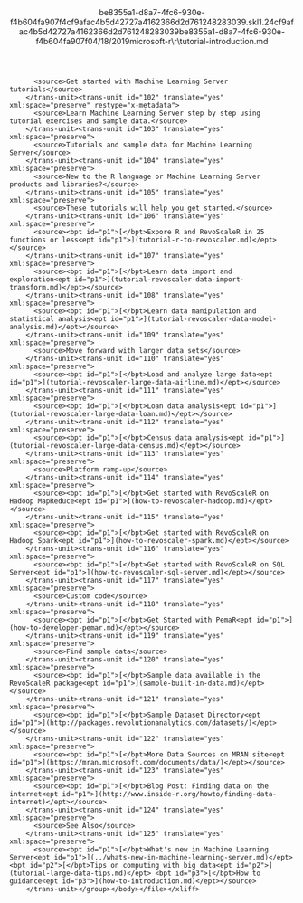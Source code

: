 <?xml version="1.0"?><xliff version="1.2" xmlns="urn:oasis:names:tc:xliff:document:1.2" xmlns:xsi="http://www.w3.org/2001/XMLSchema-instance" xsi:schemaLocation="urn:oasis:names:tc:xliff:document:1.2 xliff-core-1.2-transitional.xsd"><file datatype="xml" original="tutorial-introduction.md" source-language="en-US" target-language="en-US"><header><tool tool-id="mdxliff" tool-name="mdxliff" tool-version="1.0-d1654b2" tool-company="Microsoft" /><xliffext:skl_file_name xmlns:xliffext="urn:microsoft:content:schema:xliffextensions">be8355a1-d8a7-4fc6-930e-f4b604fa907f4cf9afac4b5d42727a4162366d2d761248283039.skl</xliffext:skl_file_name><xliffext:version xmlns:xliffext="urn:microsoft:content:schema:xliffextensions">1.2</xliffext:version><xliffext:ms.openlocfilehash xmlns:xliffext="urn:microsoft:content:schema:xliffextensions">4cf9afac4b5d42727a4162366d2d761248283039</xliffext:ms.openlocfilehash><xliffext:ms.sourcegitcommit xmlns:xliffext="urn:microsoft:content:schema:xliffextensions">be8355a1-d8a7-4fc6-930e-f4b604fa907f</xliffext:ms.sourcegitcommit><xliffext:ms.lasthandoff xmlns:xliffext="urn:microsoft:content:schema:xliffextensions">04/18/2019</xliffext:ms.lasthandoff><xliffext:ms.openlocfilepath xmlns:xliffext="urn:microsoft:content:schema:xliffextensions">microsoft-r\r\tutorial-introduction.md</xliffext:ms.openlocfilepath></header><body><group id="content" extype="content"><trans-unit id="101" translate="yes" xml:space="preserve" restype="x-metadata">
          <source>Get started with Machine Learning Server tutorials</source>
        </trans-unit><trans-unit id="102" translate="yes" xml:space="preserve" restype="x-metadata">
          <source>Learn Machine Learning Server step by step using tutorial exercises and sample data.</source>
        </trans-unit><trans-unit id="103" translate="yes" xml:space="preserve">
          <source>Tutorials and sample data for Machine Learning Server</source>
        </trans-unit><trans-unit id="104" translate="yes" xml:space="preserve">
          <source>New to the R language or Machine Learning Server products and libraries?</source>
        </trans-unit><trans-unit id="105" translate="yes" xml:space="preserve">
          <source>These tutorials will help you get started.</source>
        </trans-unit><trans-unit id="106" translate="yes" xml:space="preserve">
          <source><bpt id="p1">[</bpt>Expore R and RevoScaleR in 25 functions or less<ept id="p1">](tutorial-r-to-revoscaler.md)</ept></source>
        </trans-unit><trans-unit id="107" translate="yes" xml:space="preserve">
          <source><bpt id="p1">[</bpt>Learn data import and exploration<ept id="p1">](tutorial-revoscaler-data-import-transform.md)</ept></source>
        </trans-unit><trans-unit id="108" translate="yes" xml:space="preserve">
          <source><bpt id="p1">[</bpt>Learn data manipulation and statistical analysis<ept id="p1">](tutorial-revoscaler-data-model-analysis.md)</ept></source>
        </trans-unit><trans-unit id="109" translate="yes" xml:space="preserve">
          <source>Move forward with larger data sets</source>
        </trans-unit><trans-unit id="110" translate="yes" xml:space="preserve">
          <source><bpt id="p1">[</bpt>Load and analyze large data<ept id="p1">](tutorial-revoscaler-large-data-airline.md)</ept></source>
        </trans-unit><trans-unit id="111" translate="yes" xml:space="preserve">
          <source><bpt id="p1">[</bpt>Loan data analysis<ept id="p1">](tutorial-revoscaler-large-data-loan.md)</ept></source>
        </trans-unit><trans-unit id="112" translate="yes" xml:space="preserve">
          <source><bpt id="p1">[</bpt>Census data analysis<ept id="p1">](tutorial-revoscaler-large-data-census.md)</ept></source>
        </trans-unit><trans-unit id="113" translate="yes" xml:space="preserve">
          <source>Platform ramp-up</source>
        </trans-unit><trans-unit id="114" translate="yes" xml:space="preserve">
          <source><bpt id="p1">[</bpt>Get started with RevoScaleR on Hadoop MapReduce<ept id="p1">](how-to-revoscaler-hadoop.md)</ept></source>
        </trans-unit><trans-unit id="115" translate="yes" xml:space="preserve">
          <source><bpt id="p1">[</bpt>Get started with RevoScaleR on Hadoop Spark<ept id="p1">](how-to-revoscaler-spark.md)</ept></source>
        </trans-unit><trans-unit id="116" translate="yes" xml:space="preserve">
          <source><bpt id="p1">[</bpt>Get started with RevoScaleR on SQL Server<ept id="p1">](how-to-revoscaler-sql-server.md)</ept></source>
        </trans-unit><trans-unit id="117" translate="yes" xml:space="preserve">
          <source>Custom code</source>
        </trans-unit><trans-unit id="118" translate="yes" xml:space="preserve">
          <source><bpt id="p1">[</bpt>Get Started with PemaR<ept id="p1">](how-to-developer-pemar.md)</ept></source>
        </trans-unit><trans-unit id="119" translate="yes" xml:space="preserve">
          <source>Find sample data</source>
        </trans-unit><trans-unit id="120" translate="yes" xml:space="preserve">
          <source><bpt id="p1">[</bpt>Sample data available in the RevoScaleR package<ept id="p1">](sample-built-in-data.md)</ept></source>
        </trans-unit><trans-unit id="121" translate="yes" xml:space="preserve">
          <source><bpt id="p1">[</bpt>Sample Dataset Directory<ept id="p1">](http://packages.revolutionanalytics.com/datasets/)</ept></source>
        </trans-unit><trans-unit id="122" translate="yes" xml:space="preserve">
          <source><bpt id="p1">[</bpt>More Data Sources on MRAN site<ept id="p1">](https://mran.microsoft.com/documents/data/)</ept></source>
        </trans-unit><trans-unit id="123" translate="yes" xml:space="preserve">
          <source><bpt id="p1">[</bpt>Blog Post: Finding data on the internet<ept id="p1">](http://www.inside-r.org/howto/finding-data-internet)</ept></source>
        </trans-unit><trans-unit id="124" translate="yes" xml:space="preserve">
          <source>See Also</source>
        </trans-unit><trans-unit id="125" translate="yes" xml:space="preserve">
          <source><bpt id="p1">[</bpt>What's new in Machine Learning Server<ept id="p1">](../whats-new-in-machine-learning-server.md)</ept> <bpt id="p2">[</bpt>Tips on computing with big data<ept id="p2">](tutorial-large-data-tips.md)</ept> <bpt id="p3">[</bpt>How to guidance<ept id="p3">](how-to-introduction.md)</ept></source>
        </trans-unit></group></body></file></xliff>